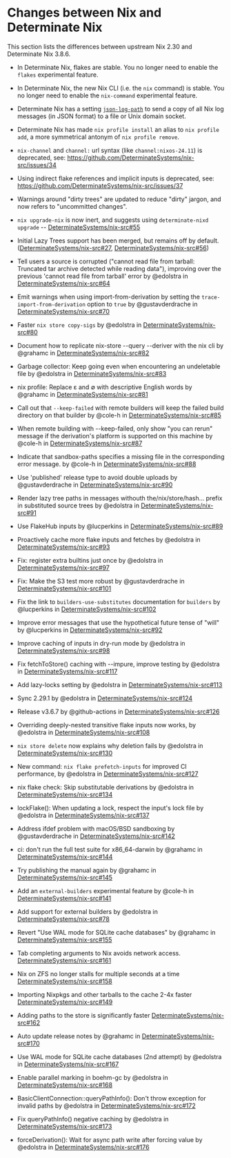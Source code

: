 # Changes between Nix and Determinate Nix

This section lists the differences between upstream Nix 2.30 and Determinate Nix 3.8.6.<!-- differences -->

* In Determinate Nix, flakes are stable. You no longer need to enable the `flakes` experimental feature.

* In Determinate Nix, the new Nix CLI (i.e. the `nix` command) is stable. You no longer need to enable the `nix-command` experimental feature.

* Determinate Nix has a setting [`json-log-path`](@docroot@/command-ref/conf-file.md#conf-json-log-path) to send a copy of all Nix log messages (in JSON format) to a file or Unix domain socket.

* Determinate Nix has made `nix profile install` an alias to `nix profile add`, a more symmetrical antonym of `nix profile remove`.

* `nix-channel` and `channel:` url syntax (like `channel:nixos-24.11`) is deprecated, see: https://github.com/DeterminateSystems/nix-src/issues/34

* Using indirect flake references and implicit inputs is deprecated, see: https://github.com/DeterminateSystems/nix-src/issues/37

* Warnings around "dirty trees" are updated to reduce "dirty" jargon, and now refers to "uncommitted changes".

<!-- Determinate Nix version 3.4.2 -->

<!-- Determinate Nix version 3.5.0 -->

<!-- Determinate Nix version 3.5.1 -->

* `nix upgrade-nix` is now inert, and suggests using `determinate-nixd upgrade` -- [DeterminateSystems/nix-src#55](https://github.com/DeterminateSystems/nix-src/pull/55)

* Initial Lazy Trees support has been merged, but remains off by default. ([DeterminateSystems/nix-src#27](https://github.com/DeterminateSystems/nix-src/pull/27), [DeterminateSystems/nix-src#56](https://github.com/DeterminateSystems/nix-src/pull/56))

<!-- Determinate Nix version 3.5.2 -->

* Tell users a source is corrupted ("cannot read file from tarball: Truncated tar archive detected while reading data"), improving over the previous 'cannot read file from tarball' error by @edolstra in [DeterminateSystems/nix-src#64](https://github.com/DeterminateSystems/nix-src/pull/64)
<!-- Determinate Nix version 3.6.0 -->

* Emit warnings when using import-from-derivation by setting the `trace-import-from-derivation` option to `true` by @gustavderdrache in [DeterminateSystems/nix-src#70](https://github.com/DeterminateSystems/nix-src/pull/70)
<!-- Determinate Nix version 3.6.1 -->

<!-- Determinate Nix version 3.6.2 -->

* Faster `nix store copy-sigs` by @edolstra in [DeterminateSystems/nix-src#80](https://github.com/DeterminateSystems/nix-src/pull/80)

* Document how to replicate nix-store --query --deriver with the nix cli by @grahamc in [DeterminateSystems/nix-src#82](https://github.com/DeterminateSystems/nix-src/pull/82)

* Garbage collector: Keep going even when encountering an undeletable file by @edolstra in [DeterminateSystems/nix-src#83](https://github.com/DeterminateSystems/nix-src/pull/83)

* nix profile: Replace ε and ∅ with descriptive English words by @grahamc in [DeterminateSystems/nix-src#81](https://github.com/DeterminateSystems/nix-src/pull/81)

* Call out that `--keep-failed` with remote builders will keep the failed build directory on that builder by @cole-h in [DeterminateSystems/nix-src#85](https://github.com/DeterminateSystems/nix-src/pull/85)
<!-- Determinate Nix version 3.6.3 revoked -->

<!-- Determinate Nix version 3.6.4 revoked -->

<!-- Determinate Nix version 3.6.5 -->

* When remote building with --keep-failed, only show "you can rerun" message if the derivation's platform is supported on this machine by @cole-h in [DeterminateSystems/nix-src#87](https://github.com/DeterminateSystems/nix-src/pull/87)

* Indicate that sandbox-paths specifies a missing file in the corresponding error message. by @cole-h in [DeterminateSystems/nix-src#88](https://github.com/DeterminateSystems/nix-src/pull/88)

* Use 'published' release type to avoid double uploads by @gustavderdrache in [DeterminateSystems/nix-src#90](https://github.com/DeterminateSystems/nix-src/pull/90)

* Render lazy tree paths in messages withouth the/nix/store/hash... prefix in substituted source trees by @edolstra in [DeterminateSystems/nix-src#91](https://github.com/DeterminateSystems/nix-src/pull/91)

* Use FlakeHub inputs by @lucperkins in [DeterminateSystems/nix-src#89](https://github.com/DeterminateSystems/nix-src/pull/89)

* Proactively cache more flake inputs and fetches by @edolstra in [DeterminateSystems/nix-src#93](https://github.com/DeterminateSystems/nix-src/pull/93)

* Fix: register extra builtins just once by @edolstra in [DeterminateSystems/nix-src#97](https://github.com/DeterminateSystems/nix-src/pull/97)

* Fix: Make the S3 test more robust by @gustavderdrache in [DeterminateSystems/nix-src#101](https://github.com/DeterminateSystems/nix-src/pull/101)

* Fix the link to `builders-use-substitutes` documentation for `builders` by @lucperkins in [DeterminateSystems/nix-src#102](https://github.com/DeterminateSystems/nix-src/pull/102)

* Improve error messages that use the hypothetical future tense of "will" by @lucperkins in [DeterminateSystems/nix-src#92](https://github.com/DeterminateSystems/nix-src/pull/92)

* Improve caching of inputs in dry-run mode by @edolstra in [DeterminateSystems/nix-src#98](https://github.com/DeterminateSystems/nix-src/pull/98)

<!-- Determinate Nix version 3.6.6 -->

<!-- Determinate Nix version 3.6.7 -->

<!-- Determinate Nix version 3.6.8 -->

* Fix fetchToStore() caching with --impure, improve testing by @edolstra in [DeterminateSystems/nix-src#117](https://github.com/DeterminateSystems/nix-src/pull/117)

* Add lazy-locks setting by @edolstra in [DeterminateSystems/nix-src#113](https://github.com/DeterminateSystems/nix-src/pull/113)

* Sync 2.29.1 by @edolstra in [DeterminateSystems/nix-src#124](https://github.com/DeterminateSystems/nix-src/pull/124)

* Release v3.6.7 by @github-actions in [DeterminateSystems/nix-src#126](https://github.com/DeterminateSystems/nix-src/pull/126)

<!-- Determinate Nix version 3.7.0 -->

* Overriding deeply-nested transitive flake inputs now works, by @edolstra in [DeterminateSystems/nix-src#108](https://github.com/DeterminateSystems/nix-src/pull/108)

* `nix store delete` now explains why deletion fails by @edolstra in [DeterminateSystems/nix-src#130](https://github.com/DeterminateSystems/nix-src/pull/130)

* New command: `nix flake prefetch-inputs` for improved CI performance, by @edolstra in [DeterminateSystems/nix-src#127](https://github.com/DeterminateSystems/nix-src/pull/127)

<!-- Determinate Nix version 3.8.0 -->

* nix flake check: Skip substitutable derivations by @edolstra in [DeterminateSystems/nix-src#134](https://github.com/DeterminateSystems/nix-src/pull/134)

* lockFlake(): When updating a lock, respect the input's lock file by @edolstra in [DeterminateSystems/nix-src#137](https://github.com/DeterminateSystems/nix-src/pull/137)

<!-- Determinate Nix version 3.8.1 -->

* Address ifdef problem with macOS/BSD sandboxing by @gustavderdrache in [DeterminateSystems/nix-src#142](https://github.com/DeterminateSystems/nix-src/pull/142)

<!-- Determinate Nix version 3.8.2 -->

* ci: don't run the full test suite for x86_64-darwin by @grahamc in [DeterminateSystems/nix-src#144](https://github.com/DeterminateSystems/nix-src/pull/144)

* Try publishing the manual again by @grahamc in [DeterminateSystems/nix-src#145](https://github.com/DeterminateSystems/nix-src/pull/145)

<!-- Determinate Nix version 3.8.3 -->

* Add an `external-builders` experimental feature by @cole-h in [DeterminateSystems/nix-src#141](https://github.com/DeterminateSystems/nix-src/pull/141)

* Add support for external builders by @edolstra in [DeterminateSystems/nix-src#78](https://github.com/DeterminateSystems/nix-src/pull/78)

<!-- Determinate Nix version 3.8.4 -->

* Revert "Use WAL mode for SQLite cache databases" by @grahamc in [DeterminateSystems/nix-src#155](https://github.com/DeterminateSystems/nix-src/pull/155)

<!-- Determinate Nix version 3.8.5 -->

* Tab completing arguments to Nix avoids network access. [DeterminateSystems/nix-src#161](https://github.com/DeterminateSystems/nix-src/pull/161)

* Nix on ZFS no longer stalls for multiple seconds at a time [DeterminateSystems/nix-src#158](https://github.com/DeterminateSystems/nix-src/pull/158)

* Importing Nixpkgs and other tarballs to the cache 2-4x faster [DeterminateSystems/nix-src#149](https://github.com/DeterminateSystems/nix-src/pull/149)

* Adding paths to the store is significantly faster [DeterminateSystems/nix-src#162](https://github.com/DeterminateSystems/nix-src/pull/162)

<!-- Determinate Nix version 3.8.6 -->

* Auto update release notes by @grahamc in [DeterminateSystems/nix-src#170](https://github.com/DeterminateSystems/nix-src/pull/170)

* Use WAL mode for SQLite cache databases (2nd attempt) by @edolstra in [DeterminateSystems/nix-src#167](https://github.com/DeterminateSystems/nix-src/pull/167)

* Enable parallel marking in boehm-gc by @edolstra in [DeterminateSystems/nix-src#168](https://github.com/DeterminateSystems/nix-src/pull/168)

* BasicClientConnection::queryPathInfo(): Don't throw exception for invalid paths by @edolstra in [DeterminateSystems/nix-src#172](https://github.com/DeterminateSystems/nix-src/pull/172)

* Fix queryPathInfo() negative caching by @edolstra in [DeterminateSystems/nix-src#173](https://github.com/DeterminateSystems/nix-src/pull/173)

* forceDerivation(): Wait for async path write after forcing value by @edolstra in [DeterminateSystems/nix-src#176](https://github.com/DeterminateSystems/nix-src/pull/176)
